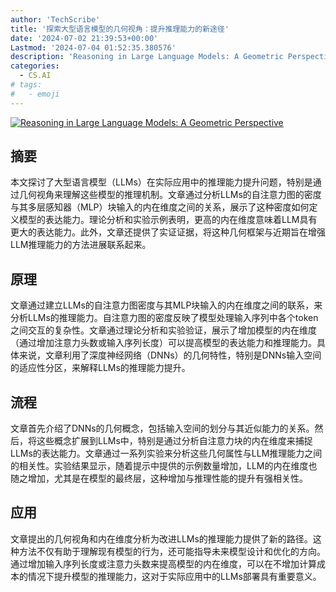 ```yaml
---
author: 'TechScribe'
title: '探索大型语言模型的几何视角：提升推理能力的新途径'
date: '2024-07-02 21:39:53+00:00'
Lastmod: '2024-07-04 01:52:35.380576'
description: 'Reasoning in Large Language Models: A Geometric Perspective'
categories:
  - CS.AI
# tags:
#   - emoji
---
```


[![Reasoning in Large Language Models: A Geometric Perspective](https://arxiv-research-1301205113.cos.ap-guangzhou.myqcloud.com/images/2407.02678v1.pdf_0.jpg)](https://arxiv.org/abs/2407.02678v1)

## 摘要

本文探讨了大型语言模型（LLMs）在实际应用中的推理能力提升问题，特别是通过几何视角来理解这些模型的推理机制。文章通过分析LLMs的自注意力图的密度与其多层感知器（MLP）块输入的内在维度之间的关系，展示了这种密度如何定义模型的表达能力。理论分析和实验示例表明，更高的内在维度意味着LLM具有更大的表达能力。此外，文章还提供了实证证据，将这种几何框架与近期旨在增强LLM推理能力的方法进展联系起来。<!--more-->

## 原理

文章通过建立LLMs的自注意力图密度与其MLP块输入的内在维度之间的联系，来分析LLMs的推理能力。自注意力图的密度反映了模型处理输入序列中各个token之间交互的复杂性。文章通过理论分析和实验验证，展示了增加模型的内在维度（通过增加注意力头数或输入序列长度）可以提高模型的表达能力和推理能力。具体来说，文章利用了深度神经网络（DNNs）的几何特性，特别是DNNs输入空间的适应性分区，来解释LLMs的推理能力提升。

## 流程

文章首先介绍了DNNs的几何概念，包括输入空间的划分与其近似能力的关系。然后，将这些概念扩展到LLMs中，特别是通过分析自注意力块的内在维度来捕捉LLMs的表达能力。文章通过一系列实验来分析这些几何属性与LLM推理能力之间的相关性。实验结果显示，随着提示中提供的示例数量增加，LLM的内在维度也随之增加，尤其是在模型的最终层，这种增加与推理性能的提升有强相关性。

## 应用

文章提出的几何视角和内在维度分析为改进LLMs的推理能力提供了新的路径。这种方法不仅有助于理解现有模型的行为，还可能指导未来模型设计和优化的方向。通过增加输入序列长度或注意力头数来提高模型的内在维度，可以在不增加计算成本的情况下提升模型的推理能力，这对于实际应用中的LLMs部署具有重要意义。
